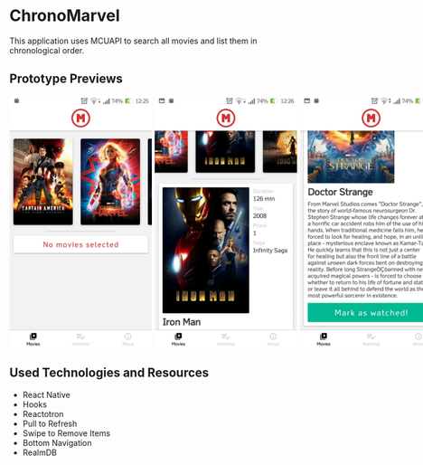 # ChronoMarvel

This application uses MCUAPI to search all movies and list them in chronological order.

## Prototype Previews
<div style="display: flex;">
  <img src="./previews/preview1.jpg" width="50%" style="margin-right: 5px" height="50%" />
  <img src="./previews/preview2.jpg" style="margin-right: 5px" width="50%" height="50%" />
  <img src="./previews/preview3.jpg" style="margin-right: 5px" width="50%" height="50%" />
  <img src="./previews/preview4.jpg" style="margin-right: 5px" width="50%" height="50%" />
  <img src="./previews/preview5.jpg" style="margin-right: 5px" width="50%" height="50%" />
  <img src="./previews/preview6.jpg" style="margin-right: 5px" width="50%" height="50%" />
  <img src="./previews/preview7.jpg" width="50%" height="50%" />
</div>

## Used Technologies and Resources
 - React Native
 - Hooks
 - Reactotron
 - Pull to Refresh
 - Swipe to Remove Items
 - Bottom Navigation
 - RealmDB
